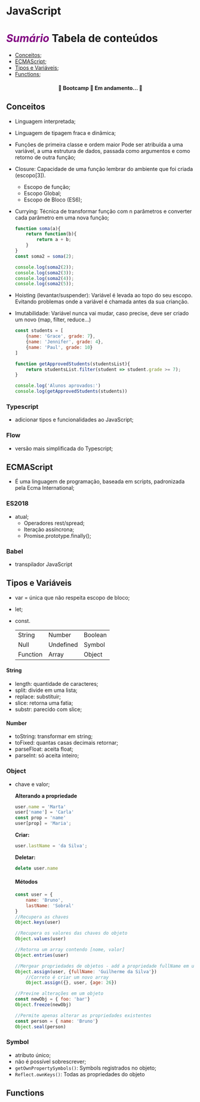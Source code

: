 # JavaScript
**<i style="color: purple;">Sumário</i>**
Tabela de conteúdos
=================
- <a href="#conceitos">Conceitos</a>;
- <a href="#ecmascript">ECMAScript</a>; 
- <a href="#tipos-e-variaveis">Tipos e Variáveis</a>;
- <a href="#functions">Functions</a>;

<h4 align="center"> 
	🚧  Bootcamp 🚀 Em andamento...  🚧
</h4>

## Conceitos
- Linguagem interpretada;
- Linguagem de tipagem fraca e dinâmica;
- Funções de primeira classe e ordem maior
Pode ser atribuída a uma variável, a uma estrutura de dados, passada como argumentos e como retorno de outra função;
- Closure: Capacidade de uma função lembrar do ambiente que foi criada (escopo[3]).

    - Escopo de função;
    - Escopo Global;
    - Escopo de Bloco (ES6);
- Currying: Técnica de transformar função com n parâmetros e converter cada parâmetro em uma nova função;
    ```javascript
    function soma(a){
        return function(b){
            return a + b;
        }
    }
    const soma2 = soma(2);

    console.log(soma2(2));
    console.log(soma2(3));
    console.log(soma2(4));
    console.log(soma2(5));
    ```
- Hoisting (levantar/suspender): Variável é levada ao topo do seu escopo. Evitando problemas onde a variável é chamada antes da sua crianção. 
- Imutabilidade: Variável nunca vai mudar, caso precise, deve ser criado um novo (map, filter, reduce...)
    ```javascript
    const students = [
        {name: 'Grace', grade: 7}, 
        {name: 'Jennifer', grade: 4},
        {name: 'Paul', grade: 10}
    ]
    
    function getApprovedStudents(studentsList){
        return studentsList.filter(student => student.grade >= 7);
    }

    console.log('Alunos aprovados:')
    console.log(getApprovedStudents(students))

    ```

### Typescript
- adicionar tipos e funcionalidades ao JavaScript;
### Flow
- versão mais simplificada do Typescript;

## ECMAScript
- É uma linguagem de programação, baseada em scripts, padronizada pela Ecma International;

### ES2018
- atual;
    - Operadores rest/spread;
    - Iteração assíncrona;
    - Promise.prototype.finally();

### Babel
- transpilador JavaScript

## Tipos e Variáveis
- var = única que não respeita escopo de bloco;
- let;
- const.

    |   |   |   |
    |---|---|---|
    |String|Number|Boolean|
    |Null|Undefined|Symbol
    |Function|Array|Object|
#### String
- length: quantidade de caracteres;
- split: divide em uma lista;
- replace: substituir;
- slice: retorna uma fatia;
- substr: parecido com slice;
#### Number
- toString: transformar em string;
- toFixed: quantas casas decimais retornar;
- parseFloat: aceita float;
- parseInt: só aceita inteiro;
### Object
- chave e valor;

    **Alterando a propriedade**
    ```javascript
    user.name = 'Marta'
    user['name'] = 'Carla'
    const prop = 'name'
    user[prop] = 'Maria';
    ```
    **Criar:** 
    ```javascript
    user.lastName = 'da Silva';
    ```
    **Deletar:** 
    ```javascript
    delete user.name
    ```
    #### Métodos
    ```javascript
    const user = {
        name: 'Bruno',
        lastName: 'Sobral'
    }
    //Recupera as chaves
    Object.keys(user)

    //Recupera os valores das chaves do objeto
    Object.values(user)
    
    //Retorna um array contendo [nome, valor]
    Object.entries(user)

    //Mergear propriedades de objetos - add a propriedade fullName em user (Conceito de imutabilidade, isso não é recomendado)
    Object.assign(user, {fullName: 'Guilherme da Silva'})   
        //Correto é criar um novo array
        Object.assign({}, user, {age: 26})

    //Previne alterações em um objeto
    const newObj = { foo: 'bar'}
    Object.freeze(newObj)

    //Permite apenas alterar as propriedades existentes
    const person = { name: 'Bruno'}
    Object.seal(person)
    ```
### Symbol
- atributo único;
- não é possível sobrescrever;
- `getOwnPropertySymbols()`: Symbols registrados no objeto;
- `Reflect.ownKeys()`: Todas as propriedades do objeto

## Functions